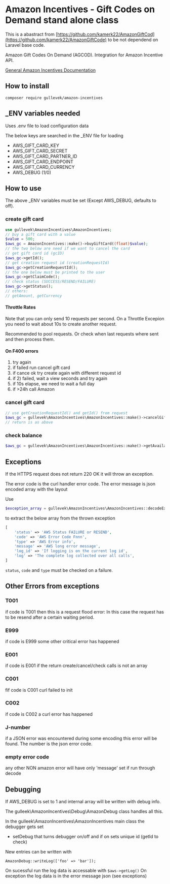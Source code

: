 # Amazon Incentives - Gift Codes on Demand stand alone class

This is a abastract from [https://github.com/kamerk22/AmazonGiftCod](https://github.com/kamerk22/AmazonGiftCode) to be not dependend on Laravel base code.

Amazon Gift Codes On Demand (AGCOD). Integration for Amazon Incentive API.

[General Amazon Incentives Documentation](https://developer.amazon.com/docs/incentives-api/digital-gift-cards.html)

## How to install

`composer require gullevek/amazon-incentives`

## _ENV variables needed

Uses .env file to load configuration data

The below keys are searched in the _ENV file for loading

* AWS_GIFT_CARD_KEY
* AWS_GIFT_CARD_SECRET
* AWS_GIFT_CARD_PARTNER_ID
* AWS_GIFT_CARD_ENDPOINT
* AWS_GIFT_CARD_CURRENCY
* AWS_DEBUG (1/0)

## How to use

The above _ENV variables must be set (Except AWS_DEBUG, defaults to off).

### create gift card

```php
use gullevek\AmazonIncentives\AmazonIncentives;
// buy a gift card with a value
$value = 500;
$aws_gc = AmazonIncentives::make()->buyGiftCard((float)$value);
// the two below are need if we want to cancel the card
// get gift card id (gcID)
$aws_gc->getId();
// get creation request id (creationRequestId)
$aws_gc->getCreationRequestId();
// the one below must be printed to the user
$aws_gc->getClaimCode();
// check status (SUCCESS/RESEND/FAILURE)
$aws_gc->getStatus();
// others:
// getAmount, getCurrency
```

#### Throttle Rates

Note that you can only send 10 requests per second. On a Throttle Excepion you need to wait about 10s to create another request.

Recommended to pool requests. Or check when last requests where sent and then process them.

#### On F400 errors

1) try again
2) if failed run cancel gift card
3) if cance ok try create again with different request id
4) if 2) failed, wait a view seconds and try again
5) if 10s elapse, we need to wait a full day
6) if >24h call Amazon

### cancel gift card

```php
// use getCreationRequestId() and getId() from request
$aws_gc = gullevek\AmazonIncentives\AmazonIncentives::make()->cancelGiftCard($creation_request_id, $gift_card_id);
// return is as above
```

### check balance

```php
$aws_gc = gullevek\AmazonIncentives\AmazonIncentives::make()->getAvailableFunds();
```

## Exceptions

If the HTTPS request does not return 220 OK it will throw an exception.

The error code is the curl handler error code.
The error message is json encoded array with the layout

Use

```php
$exception_array = gullevek\AmazonIncentives\AmazonIncentives::decodeExceptionMessage($exception_message);
```

to extract the below array from the thrown exception

```php
[
    'status' => 'AWS Status FAILURE or RESEND',
    'code' => 'AWS Error Code Fnnn',
    'type' => 'AWS Error info',
    'message' => 'AWS long error message',
    'log_id' => 'If logging is on the current log id',
    'log' => 'The complete log collected over all calls',
]
```

`status`, `code` and `type` must be checked on a failure.

## Other Errors from exceptions

### T001

if code is T001 then this is a request flood error:
In this case the request has to be resend after a certain waiting period.

### E999

if code is E999 some other critical error has happened

### E001

if code is E001 if the return create/cancel/check calls is not an array

### C001

fif code is C001 curl failed to init

### C002

if code is C002 a curl error has happened

### J-number

if a JSON error was encountered during some encoding this error will be found.
The number is the json error code.

### empty error code

any other NON amazon error will have only 'message' set if run through decode

## Debugging

If AWS_DEBUG is set to 1 and internal array will be written with debug info.

The gulleek\AmazonIncentives\Debug\AmazonDebug class handles all this.

In the gulleek\AmazonIncentives\AmazonIncentives main class the debugger gets set

* setDebug that turns debugger on/off and if on sets unique id (getId to check)

New entries can be written with

`AmazonDebug::writeLog(['foo' => 'bar']);`

On sucessful run the log data is accessable with `$aws->getLog()`
On exception the log data is in the error message json (see exceptions)

